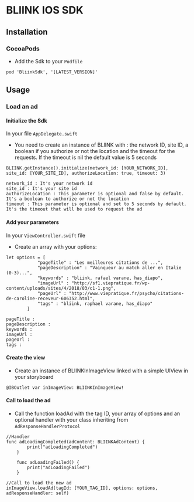 # BLIINK IOS SDK

## Installation
### CocoaPods
- Add the Sdk to your ```Podfile```
```
pod 'BliinkSdk', '[LATEST_VERSION]'
```

## Usage
### Load an ad
#### Initialize the Sdk
In your file ```AppDelegate.swift```
- You need to create an instance of BLIINK with : the network ID, site ID, a boolean if you authorize or not the location and the timeout for the requests. If the timeout is nil the default value is 5 seconds
```
BLIINK.getInstance().initialize(network_id: [YOUR_NETWORK_ID], site_id: [YOUR_SITE_ID], authorizeLocation: true, timeout: 3)
```
```
network_id : It's your network id
site_id : It's your site id
authorizeLocation : This parameter is optional and false by default. It's a boolean to authorize or not the location
timeout : This parameter is optional and set to 5 seconds by default. It's the timeout that will be used to request the ad
```

#### Add your parameters
In your ```ViewController.swift``` file
- Create an array with your options:
````
let options = [
            "pageTitle" : "Les meilleures citations de ...",
            "pageDescription" : "Vainqueur au match aller en Italie (0-3)...",
            "keywords" : "bliink, rafael varane, has_diapo",
            "imageUrl" : "http://sf1.viepratique.fr/wp-content/uploads/sites/4/2018/03/c1-1.png",
            "pageUrl" : "http://www.viepratique.fr/psycho/citations-de-caroline-receveur-606352.html",
            "tags" : "bliink, raphael varane, has_diapo"
        ]
````
````
pageTitle : 
pageDescription :
keywords :
imageUrl :
pageUrl :
tags :
````

#### Create the view
- Create an instance of BLIINKInImageView linked with a simple UIView in your storyboard
```
@IBOutlet var inImageView: BLIINKInImageView!
```

#### Call to load the ad
- Call the function loadAd with the tag ID, your array of options and an optional handler with your class inheriting from ```AdResponseHandlerProtocol```
```
//Handler
func adLoadingCompleted(adContent: BLIINKAdContent) {
        print("adLoadingCompleted")
    }
    
    func adLoadingFailed() {
        print("adLoadingFailed")
    }
        
//Call to load the new ad
inImageView.loadAd(tagId: [YOUR_TAG_ID], options: options, adResponseHandler: self)
```
